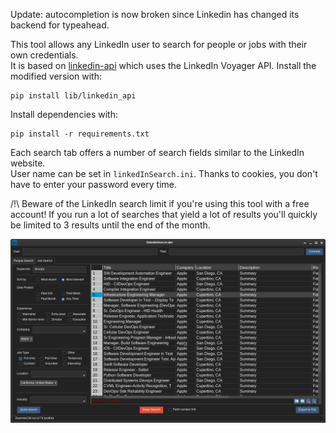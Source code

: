 Update: autocompletion is now broken since Linkedin has changed its backend for typeahead.

This tool allows any LinkedIn user to search for people or jobs with their own credentials.\
It is based on [linkedin-api](https://github.com/bigoulours/linkedin-api) which uses the LinkedIn Voyager API. Install the modified version with:
```
pip install lib/linkedin_api
```
Install dependencies with:
```
pip install -r requirements.txt
```
Each search tab offers a number of search fields similar to the LinkedIn website.\
User name can be set in `linkedInSearch.ini`. Thanks to cookies, you don't have to enter your password every time.

/!\ Beware of the LinkedIn search limit if you're using this tool with a free account! If you run a lot of searches that yield a lot of results you'll quickly be limited to 3 results until the end of the month.

![screenshot](screenshot.png)
